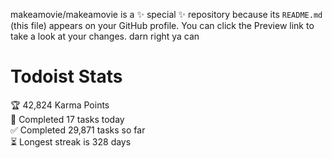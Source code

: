 makeamovie/makeamovie is a ✨ special ✨ repository because its `README.md` (this file) appears on your GitHub profile.
You can click the Preview link to take a look at your changes. darn right ya can

# Todoist Stats

<!-- TODO-IST:START -->
🏆  42,824 Karma Points           
🌸  Completed 17 tasks today           
✅  Completed 29,871 tasks so far           
⏳  Longest streak is 328 days
<!-- TODO-IST:END -->